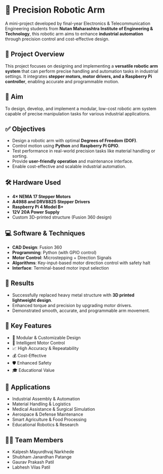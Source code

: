 # 🤖 Precision Robotic Arm

A mini-project developed by final-year Electronics & Telecommunication Engineering students from **Nutan Maharashtra Institute of Engineering & Technology**, this robotic arm aims to enhance **industrial automation** through precision control and cost-effective design.

## 📝 Project Overview

This project focuses on designing and implementing a **versatile robotic arm system** that can perform precise handling and automation tasks in industrial settings. It integrates **stepper motors, motor drivers, and a Raspberry Pi controller**, enabling accurate and programmable motion.

## 🎯 Aim

To design, develop, and implement a modular, low-cost robotic arm system capable of precise manipulation tasks for various industrial applications.

## ✅ Objectives

* Design a robotic arm with optimal **Degrees of Freedom (DOF)**.
* Control motion using **Python** and **Raspberry Pi GPIO**.
* Test performance in real-world precision tasks like material handling or sorting.
* Provide **user-friendly operation** and maintenance interface.
* Enable cost-effective and scalable industrial automation.

## 🛠️ Hardware Used

* **4× NEMA 17 Stepper Motors**
* **A4988 and DRV8825 Stepper Drivers**
* **Raspberry Pi 4 Model B+**
* **12V 20A Power Supply**
* Custom 3D-printed structure (Fusion 360 design)

## 💻 Software & Techniques

* **CAD Design**: Fusion 360
* **Programming**: Python (with GPIO control)
* **Motor Control**: Microstepping + Direction Signals
* **Algorithms**: Key-input-based motor direction control with safety halt
* **Interface**: Terminal-based motor input selection

## 🧪 Results

* Successfully replaced heavy metal structure with **3D printed lightweight design**.
* Enhanced torque and precision by upgrading motor drivers.
* Demonstrated smooth, accurate, and programmable arm movement.

## 🌟 Key Features

* 🔧 Modular & Customizable Design
* 🧠 Intelligent Motor Control
* 📈 High Accuracy & Repeatability
* 💰 Cost-Effective
* 🛡️ Enhanced Safety
* 🎓 Educational Value

## 🚀 Applications

* Industrial Assembly & Automation
* Material Handling & Logistics
* Medical Assistance & Surgical Simulation
* Aerospace & Defense Maintenance
* Smart Agriculture & Food Processing
* Educational Robotics & Research

## 👨‍💻 Team Members

* Kalpesh Mayurdhvaj Narkhede
* Shubham Janardhan Patange
* Gaurav Prakash Patil
* Labhesh Vilas Patil
